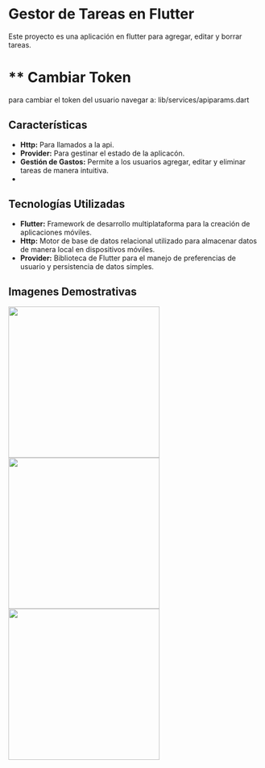 # **Gestor de Tareas en Flutter**

Este proyecto es una aplicación en flutter para agregar, editar y borrar tareas. 

# ** Cambiar Token
para cambiar el token del usuario navegar a: lib/services/apiparams.dart  

## Características

- **Http:** Para llamados a la api.
- **Provider:** Para gestinar el estado de la aplicacón.
- **Gestión de Gastos:** Permite a los usuarios agregar, editar y eliminar tareas de manera intuitiva.
-

## Tecnologías Utilizadas

- **Flutter:** Framework de desarrollo multiplataforma para la creación de aplicaciones móviles.
- **Http:** Motor de base de datos relacional utilizado para almacenar datos de manera local en dispositivos móviles.
- **Provider:** Biblioteca de Flutter para el manejo de preferencias de usuario y persistencia de datos simples.

## Imagenes Demostrativas
<img src="https://github.com/EnriquemQz/flutter_task/assets/47344835/619b55c2-a408-477a-83cc-3a7a6de57121" width="300">
<img src="https://github.com/EnriquemQz/flutter_task/assets/47344835/724fe831-6bbc-405f-ba11-a922780a278b" width="300">
<img src="https://github.com/EnriquemQz/flutter_task/assets/47344835/761c9b43-0238-4409-9bc6-adb9067f883b" width="300">
